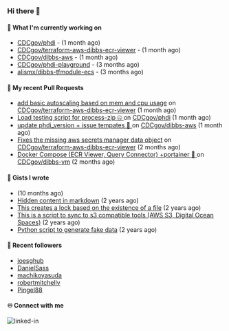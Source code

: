 ### Hi there 👋

#### 🚀 What I'm currently working on

- [CDCgov/phdi](https://github.com/CDCgov/phdi) -  (1 month ago)
- [CDCgov/terraform-aws-dibbs-ecr-viewer](https://github.com/CDCgov/terraform-aws-dibbs-ecr-viewer) -  (1 month ago)
- [CDCgov/dibbs-aws](https://github.com/CDCgov/dibbs-aws) -  (1 month ago)
- [CDCgov/phdi-playground](https://github.com/CDCgov/phdi-playground) -  (3 months ago)
- [alismx/dibbs-tfmodule-ecs](https://github.com/alismx/dibbs-tfmodule-ecs) -  (3 months ago)

#### 🔨 My recent Pull Requests

- [add basic autoscaling based on mem and cpu usage](https://github.com/CDCgov/terraform-aws-dibbs-ecr-viewer/pull/13) on [CDCgov/terraform-aws-dibbs-ecr-viewer](https://github.com/CDCgov/terraform-aws-dibbs-ecr-viewer) (1 month ago)
- [Load testing script for process-zip 🤐 ](https://github.com/CDCgov/phdi/pull/3032) on [CDCgov/phdi](https://github.com/CDCgov/phdi) (1 month ago)
- [update phdi_version &#43; issue tempates 📜 ](https://github.com/CDCgov/dibbs-aws/pull/48) on [CDCgov/dibbs-aws](https://github.com/CDCgov/dibbs-aws) (1 month ago)
- [Fixes the missing aws secrets manager data object](https://github.com/CDCgov/terraform-aws-dibbs-ecr-viewer/pull/12) on [CDCgov/terraform-aws-dibbs-ecr-viewer](https://github.com/CDCgov/terraform-aws-dibbs-ecr-viewer) (2 months ago)
- [Docker Compose (ECR Viewer, Query Connector) &#43;portainer 🐳 ](https://github.com/CDCgov/dibbs-vm/pull/13) on [CDCgov/dibbs-vm](https://github.com/CDCgov/dibbs-vm) (2 months ago)

#### 📓 Gists I wrote

- [](https://gist.github.com/a8c473968f0d87c0532944017f844363) (10 months ago)
- [Hidden content in markdown](https://gist.github.com/cffeb79c933f98279c46906f390fd3a0) (2 years ago)
- [This creates a lock based on the existence of a file](https://gist.github.com/6bb524c02a636a478f49d7387f57869b) (2 years ago)
- [This is a script to sync to s3 compatible tools (AWS S3, Digital Ocean Spaces)](https://gist.github.com/7a42ab3b5203a9eca579f0a80a9dc63b) (2 years ago)
- [Python script to generate fake data](https://gist.github.com/ea13a03b628e2d682334c0adf38400c5) (2 years ago)

#### 👯 Recent followers

- [joesghub](https://github.com/joesghub)
- [DanielSass](https://github.com/DanielSass)
- [machikoyasuda](https://github.com/machikoyasuda)
- [robertmitchellv](https://github.com/robertmitchellv)
- [Pingel88](https://github.com/Pingel88)

#### ♾️ Connect with me
[<img align="left" alt="linked-in" src="https://img.shields.io/badge/linkedin-%230077B5.svg?&style=for-the-badge&logo=linkedin&logoColor=white" />](https://www.linkedin.com/in/alismx)
